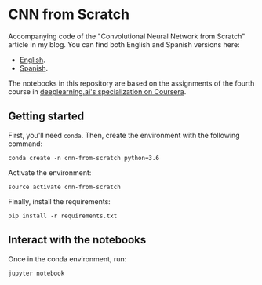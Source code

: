# CNN from Scratch

Accompanying code of the "Convolutional Neural Network from Scratch" article in my blog. You can find both English and Spanish versions here:

- [English](http://datasmarts.net/convolutional-neural-network-from-scratch/).
- [Spanish](https://datasmarts.net/es/redes-neuronales-convolucionales-desde-cero./).

The notebooks in this repository are based on the assignments of the fourth course in [deeplearning.ai's specialization on Coursera](https://es.coursera.org/specializations/deep-learning).

## Getting started

First, you'll need `conda`. Then, create the environment with the following command:

```
conda create -n cnn-from-scratch python=3.6
```

Activate the environment:

```
source activate cnn-from-scratch
```

Finally, install the requirements:

```
pip install -r requirements.txt
```

## Interact with the notebooks

Once in the conda environment, run:

```
jupyter notebook
```
